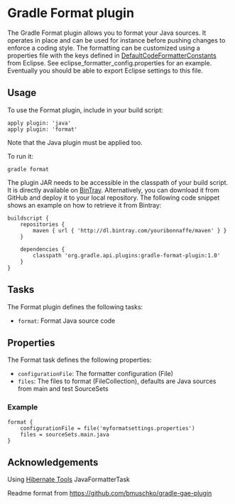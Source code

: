 # Gradle Format plugin #

The Gradle Format plugin allows you to format your Java sources. It operates in place and can be used for instance
before pushing changes to enforce a coding style. The formatting can be customized using a properties file with
the keys defined in [DefaultCodeFormatterConstants](http://help.eclipse.org/indigo/index.jsp?topic=%2Forg.eclipse.jdt.doc.isv%2Freference%2Fapi%2Forg%2Feclipse%2Fjdt%2Fcore%2Fformatter%2FDefaultCodeFormatterConstants.html)
 from Eclipse. See eclipse_formatter_config.properties for an example.
 Eventually you should be able to export Eclipse settings to this file.

## Usage

To use the Format plugin, include in your build script:

    apply plugin: 'java'
    apply plugin: 'format'

Note that the Java plugin must be applied too.

To run it:

    gradle format

The plugin JAR needs to be accessible in the classpath of your build script. It is directly available on
[BinTray](https://bintray.com/youribonnaffe/maven/gradle-format-plugin/).
Alternatively, you can download it from GitHub and deploy it to your local repository. The following code snippet shows an
example on how to retrieve it from Bintray:

    buildscript {
        repositories {
            maven { url { 'http://dl.bintray.com/youribonnaffe/maven' } }
        }

        dependencies {
            classpath 'org.gradle.api.plugins:gradle-format-plugin:1.0'
        }
    }

## Tasks

The Format plugin defines the following tasks:

* `format`: Format Java source code

## Properties

The Format task defines the following properties:

* `configurationFile`: The formatter configuration (File)
* `files`: The files to format (FileCollection), defaults are Java sources from main and test SourceSets

### Example

    format {
        configurationFile = file('myformatsettings.properties')
        files = sourceSets.main.java
    }
## Acknowledgements

Using [Hibernate Tools](http://hibernate.org/tools/) JavaFormatterTask

Readme format from https://github.com/bmuschko/gradle-gae-plugin
